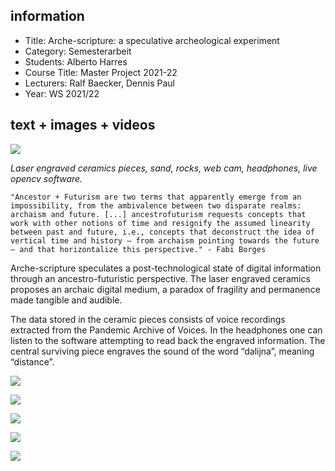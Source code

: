 ## information    

- Title: Arche-scripture: a speculative archeological experiment
- Category: Semesterarbeit
- Students: Alberto Harres
- Course Title: Master Project 2021-22
- Lecturers: Ralf Baecker, Dennis Paul
- Year: WS 2021/22

## text + images + videos

![](/website/P1022200_v2.JPG)

_Laser engraved ceramics pieces, sand, rocks, web cam, headphones, live opencv software._

    "Ancestor + Futurism are two terms that apparently emerge from an impossibility, from the ambivalence between two disparate realms: archaism and future. [...] ancestrofuturism requests concepts that work with other notions of time and resignify the assumed linearity between past and future, i.e., concepts that deconstruct the idea of vertical time and history — from archaism pointing towards the future — and that horizontalize this perspective." - Fabi Borges

Arche-scripture speculates a post-technological state of digital information through an ancestro-futuristic perspective. The laser  engraved ceramics proposes an archaic digital medium, a paradox of  fragility and permanence made tangible and audible. 

The data stored in the ceramic pieces consists of voice recordings extracted from the Pandemic Archive of Voices. In the headphones one can listen to the software attempting to read back the engraved information. The central surviving piece engraves the sound of the word “dalijna”, meaning “distance”.

![](/website/P1022195.JPG)

![](/website/P1022350.JPG)

![](/website/P1022281.JPG)

![](/website/P1022314.JPG)

![](/website/P1022308.JPG)